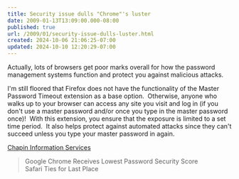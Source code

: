 ```yaml
---
title: Security issue dulls "Chrome"'s luster
date: 2009-01-13T13:09:00.000-08:00
published: true
url: /2009/01/security-issue-dulls-luster.html
created: 2024-10-06 21:06:25-07:00
updated: 2024-10-10 12:20:29-07:00
---
```


Actually, lots of browsers get poor marks overall for how the password management systems function and protect you against malicious attacks.  
  
I'm still floored that Firefox does not have the functionality of the Master Password Timeout extension as a base option.  Otherwise, anyone who walks up to your browser can access any site you visit and log in (if you don't use a master password and/or once you type in the master password once)!  With this extension, you ensure that the exposure is limited to a set time period.  It also helps protect against automated attacks since they can't succeed unless you type your master password in again.  
  
[Chapin Information Services](http://www.info-svc.com/news/2008/12-12/)  

> Google Chrome Receives Lowest Password Security Score  
> Safari Ties for Last Place
